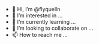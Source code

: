 - 👋 Hi, I’m @flyquelln
- 👀 I’m interested in ...
- 🌱 I’m currently learning ...
- 💞️ I’m looking to collaborate on ...
- 📫 How to reach me ...

<!---
flyquelln/flyquelln is a ✨ special ✨ repository because its `README.md` (this file) appears on your GitHub profile.
You can click the Preview link to take a look at your changes.
--->
